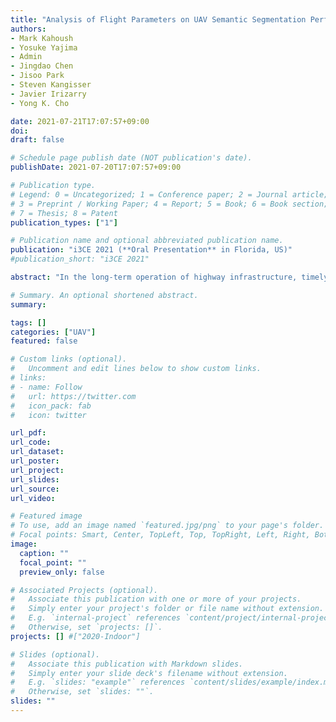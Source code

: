 ```yaml
---
title: "Analysis of Flight Parameters on UAV Semantic Segmentation Performance for Highway Infrastructure Monitoring"
authors: 
- Mark Kahoush
- Yosuke Yajima
- Admin
- Jingdao Chen
- Jisoo Park
- Steven Kangisser
- Javier Irizarry
- Yong K. Cho

date: 2021-07-21T17:07:57+09:00
doi: 
draft: false

# Schedule page publish date (NOT publication's date).
publishDate: 2021-07-20T17:07:57+09:00

# Publication type.
# Legend: 0 = Uncategorized; 1 = Conference paper; 2 = Journal article;
# 3 = Preprint / Working Paper; 4 = Report; 5 = Book; 6 = Book section;
# 7 = Thesis; 8 = Patent
publication_types: ["1"]

# Publication name and optional abbreviated publication name.
publication: "i3CE 2021 (**Oral Presentation** in Florida, US)"
#publication_short: "i3CE 2021"

abstract: "In the long-term operation of highway infrastructure, timely monitoring and performance verification of maintenance tasks are integral. Some examples of these maintenance tasks are mowing the landscape of highway areas, detecting debris, patching unfilled holes in the pavement, and identifying and repairing road signs. This study will develop a framework that integrates Unmanned Aerial Vehicle (UAV) image acquisition with image segmentation methods to automate the tasks needed to effectively maintain highway infrastructure. Existing research for UAV-based environment monitoring has limitations in the number of datasets relevant for highway monitoring and did not comprehensively analyze the effect of changing flight parameters. To overcome these limitations, the proposed research investigates the effect of flight parameters on UAV semantic segmentation performance by considering images taken from varying UAV heights and both vertical and oblique camera angles. This research uses a deep neural network based on U-Net to automatically processes the images and segments them into different regions. Efficient training data annotation is also carried out by performing large-scale ground truth annotation through automatic co-labeling of images and point cloud data. Validation experiments were performed on a real highway dataset, showing that while the segmentation performance varies by 3-25% depending on the flight height, the performance only varies by 0.5% depending on the camera angle."

# Summary. An optional shortened abstract.
summary: 

tags: []
categories: ["UAV"]
featured: false

# Custom links (optional).
#   Uncomment and edit lines below to show custom links.
# links:
# - name: Follow
#   url: https://twitter.com
#   icon_pack: fab
#   icon: twitter

url_pdf:
url_code:
url_dataset:
url_poster:
url_project:
url_slides:
url_source:
url_video:

# Featured image
# To use, add an image named `featured.jpg/png` to your page's folder. 
# Focal points: Smart, Center, TopLeft, Top, TopRight, Left, Right, BottomLeft, Bottom, BottomRight.
image:
  caption: ""
  focal_point: ""
  preview_only: false

# Associated Projects (optional).
#   Associate this publication with one or more of your projects.
#   Simply enter your project's folder or file name without extension.
#   E.g. `internal-project` references `content/project/internal-project/index.md`.
#   Otherwise, set `projects: []`.
projects: [] #["2020-Indoor"]

# Slides (optional).
#   Associate this publication with Markdown slides.
#   Simply enter your slide deck's filename without extension.
#   E.g. `slides: "example"` references `content/slides/example/index.md`.
#   Otherwise, set `slides: ""`.
slides: ""
---
```


